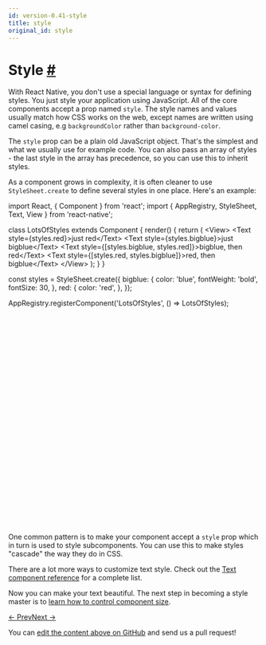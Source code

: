 ```yaml
---
id: version-0.41-style
title: style
original_id: style
---
```

<a id="content"></a><h1><a class="anchor" name="style"></a>Style <a class="hash-link" href="docs/style.html#style">#</a></h1><div><p>With React Native, you don't use a special language or syntax for  defining styles. You just style your application using JavaScript. All of the core components accept a prop named <code>style</code>. The style names and values usually match how CSS works on the web, except names are written using camel casing, e.g <code>backgroundColor</code> rather than <code>background-color</code>.</p><p>The <code>style</code> prop can be a plain old JavaScript object. That's the simplest and what we usually use for example code. You can also pass an array of styles - the last style in the array has precedence, so you can use this to inherit styles.</p><p>As a component grows in complexity, it is often cleaner to use <code>StyleSheet.create</code> to define several styles in one place. Here's an example:</p><div class="web-player"><div class="prism language-javascript">import React<span class="token punctuation">,</span> <span class="token punctuation">{</span> Component <span class="token punctuation">}</span> from <span class="token string">'react'</span><span class="token punctuation">;</span>
import <span class="token punctuation">{</span> AppRegistry<span class="token punctuation">,</span> StyleSheet<span class="token punctuation">,</span> Text<span class="token punctuation">,</span> View <span class="token punctuation">}</span> from <span class="token string">'react-native'</span><span class="token punctuation">;</span>

class <span class="token class-name">LotsOfStyles</span> extends <span class="token class-name">Component</span> <span class="token punctuation">{</span>
  <span class="token function">render<span class="token punctuation">(</span></span><span class="token punctuation">)</span> <span class="token punctuation">{</span>
    <span class="token keyword">return</span> <span class="token punctuation">(</span>
      &lt;View<span class="token operator">&gt;</span>
        &lt;Text style<span class="token operator">=</span><span class="token punctuation">{</span>styles<span class="token punctuation">.</span>red<span class="token punctuation">}</span><span class="token operator">&gt;</span>just red&lt;<span class="token operator">/</span>Text<span class="token operator">&gt;</span>
        &lt;Text style<span class="token operator">=</span><span class="token punctuation">{</span>styles<span class="token punctuation">.</span>bigblue<span class="token punctuation">}</span><span class="token operator">&gt;</span>just bigblue&lt;<span class="token operator">/</span>Text<span class="token operator">&gt;</span>
        &lt;Text style<span class="token operator">=</span><span class="token punctuation">{</span><span class="token punctuation">[</span>styles<span class="token punctuation">.</span>bigblue<span class="token punctuation">,</span> styles<span class="token punctuation">.</span>red<span class="token punctuation">]</span><span class="token punctuation">}</span><span class="token operator">&gt;</span>bigblue<span class="token punctuation">,</span> then red&lt;<span class="token operator">/</span>Text<span class="token operator">&gt;</span>
        &lt;Text style<span class="token operator">=</span><span class="token punctuation">{</span><span class="token punctuation">[</span>styles<span class="token punctuation">.</span>red<span class="token punctuation">,</span> styles<span class="token punctuation">.</span>bigblue<span class="token punctuation">]</span><span class="token punctuation">}</span><span class="token operator">&gt;</span>red<span class="token punctuation">,</span> then bigblue&lt;<span class="token operator">/</span>Text<span class="token operator">&gt;</span>
      &lt;<span class="token operator">/</span>View<span class="token operator">&gt;</span>
    <span class="token punctuation">)</span><span class="token punctuation">;</span>
  <span class="token punctuation">}</span>
<span class="token punctuation">}</span>

const styles <span class="token operator">=</span> StyleSheet<span class="token punctuation">.</span><span class="token function">create<span class="token punctuation">(</span></span><span class="token punctuation">{</span>
  bigblue<span class="token punctuation">:</span> <span class="token punctuation">{</span>
    color<span class="token punctuation">:</span> <span class="token string">'blue'</span><span class="token punctuation">,</span>
    fontWeight<span class="token punctuation">:</span> <span class="token string">'bold'</span><span class="token punctuation">,</span>
    fontSize<span class="token punctuation">:</span> <span class="token number">30</span><span class="token punctuation">,</span>
  <span class="token punctuation">}</span><span class="token punctuation">,</span>
  red<span class="token punctuation">:</span> <span class="token punctuation">{</span>
    color<span class="token punctuation">:</span> <span class="token string">'red'</span><span class="token punctuation">,</span>
  <span class="token punctuation">}</span><span class="token punctuation">,</span>
<span class="token punctuation">}</span><span class="token punctuation">)</span><span class="token punctuation">;</span>

AppRegistry<span class="token punctuation">.</span><span class="token function">registerComponent<span class="token punctuation">(</span></span><span class="token string">'LotsOfStyles'</span><span class="token punctuation">,</span> <span class="token punctuation">(</span><span class="token punctuation">)</span> <span class="token operator">=</span><span class="token operator">&gt;</span> LotsOfStyles<span class="token punctuation">)</span><span class="token punctuation">;</span></div><iframe style="margin-top:4px;" width="880" height="420" data-src="//cdn.rawgit.com/dabbott/react-native-web-player/gh-v1.2.6/index.html#code=import%20React%2C%20%7B%20Component%20%7D%20from%20'react'%3B%0Aimport%20%7B%20AppRegistry%2C%20StyleSheet%2C%20Text%2C%20View%20%7D%20from%20'react-native'%3B%0A%0Aclass%20LotsOfStyles%20extends%20Component%20%7B%0A%20%20render()%20%7B%0A%20%20%20%20return%20(%0A%20%20%20%20%20%20%3CView%3E%0A%20%20%20%20%20%20%20%20%3CText%20style%3D%7Bstyles.red%7D%3Ejust%20red%3C%2FText%3E%0A%20%20%20%20%20%20%20%20%3CText%20style%3D%7Bstyles.bigblue%7D%3Ejust%20bigblue%3C%2FText%3E%0A%20%20%20%20%20%20%20%20%3CText%20style%3D%7B%5Bstyles.bigblue%2C%20styles.red%5D%7D%3Ebigblue%2C%20then%20red%3C%2FText%3E%0A%20%20%20%20%20%20%20%20%3CText%20style%3D%7B%5Bstyles.red%2C%20styles.bigblue%5D%7D%3Ered%2C%20then%20bigblue%3C%2FText%3E%0A%20%20%20%20%20%20%3C%2FView%3E%0A%20%20%20%20)%3B%0A%20%20%7D%0A%7D%0A%0Aconst%20styles%20%3D%20StyleSheet.create(%7B%0A%20%20bigblue%3A%20%7B%0A%20%20%20%20color%3A%20'blue'%2C%0A%20%20%20%20fontWeight%3A%20'bold'%2C%0A%20%20%20%20fontSize%3A%2030%2C%0A%20%20%7D%2C%0A%20%20red%3A%20%7B%0A%20%20%20%20color%3A%20'red'%2C%0A%20%20%7D%2C%0A%7D)%3B%0A%0AAppRegistry.registerComponent('LotsOfStyles'%2C%20()%20%3D%3E%20LotsOfStyles)%3B" frameborder="0"></iframe></div><p>One common pattern is to make your component accept a <code>style</code> prop which in
turn is used to style subcomponents. You can use this to make styles "cascade" the way they do in CSS.</p><p>There are a lot more ways to customize text style. Check out the <a href="/react-native/docs/text.html" target="">Text component reference</a> for a complete list.</p><p>Now you can make your text beautiful. The next step in becoming a style master is to <a href="/react-native/docs/height-and-width.html" target="">learn how to control component size</a>.</p></div><div class="docs-prevnext"><a class="docs-prev" href="docs/state.html#content">← Prev</a><a class="docs-next" href="docs/height-and-width.html#content">Next →</a></div><p class="edit-page-block">You can <a target="_blank" href="https://github.com/facebook/react-native/blob/master/docs/Style.md">edit the content above on GitHub</a> and send us a pull request!</p>